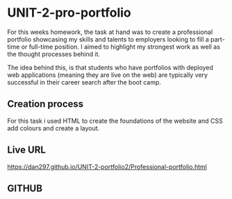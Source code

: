 # UNIT-2-pro-portfolio

For this weeks homework, the task at hand was to create a professional portfolio showcasing my skills and talents to employers looking to fill a part-time or full-time position. I aimed to highlight my strongest work as well as the thought processes behind it.

The idea behind this, is that students who have portfolios with deployed web applications (meaning they are live on the web) are typically very successful in their career search after the boot camp.

## Creation process

For this task i used HTML to create the foundations of the website and CSS add colours and create a layout. 

## Live URL

https://dan297.github.io/UNIT-2-portfolio2/Professional-portfolio.html

## GITHUB





